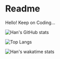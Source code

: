 # Readme
Hello! Keep on Coding...

![Han's GitHub stats](https://github-readme-stats-d32v68em9-liuhanalice.vercel.app/api?username=liuhanalice&theme=vue&show_icons=true&count_private=true)

![Top Langs](https://github-readme-stats-d32v68em9-liuhanalice.vercel.app/api/top-langs/?username=liuhanalice&theme=vue&layout=compact&langs_count=20&hide=asp.net)

![Han's wakatime stats](https://github-readme-stats.vercel.app/api/wakatime?username=liuhanalice&theme=vue)
